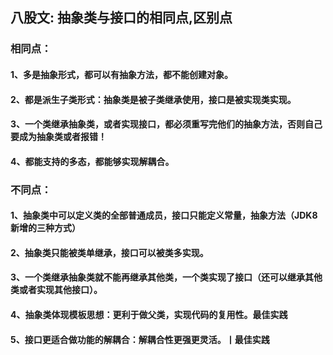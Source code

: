 ## 八股文: 抽象类与接口的相同点,区别点

### 相同点：

#### 1、多是抽象形式，都可以有抽象方法，都不能创建对象。

#### 2、都是派生子类形式：抽象类是被子类继承使用，接口是被实现类实现。

#### 3、一个类继承抽象类，或者实现接口，都必须重写完他们的抽象方法，否则自己要成为抽象类或者报错！

#### 4、都能支持的多态，都能够实现解耦合。

### 不同点：

#### 1、抽象类中可以定义类的全部普通成员，接口只能定义常量，抽象方法（JDK8新增的三种方式）

#### 2、抽象类只能被类单继承，接口可以被类多实现。

#### 3、一个类继承抽象类就不能再继承其他类，一个类实现了接口（还可以继承其他类或者实现其他接口）。

#### 4、抽象类体现模板思想：更利于做父类，实现代码的复用性。最佳实践

#### 5、接口更适合做功能的解耦合：解耦合性更强更灵活。丨最佳实践